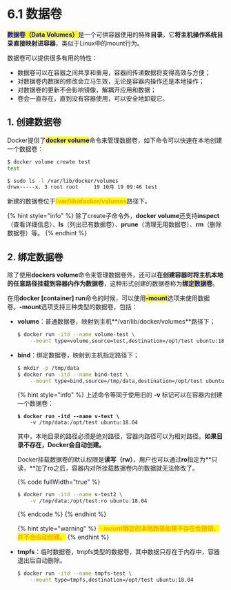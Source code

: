 # 6.1 数据卷

<mark style="color:blue;">**数据卷（Data Volumes）**</mark>是一个可供容器使用的特殊**目录**，它**将主机操作系统目录直接映射进容器**，类似于Linux中的mount行为。

数据卷可以提供很多有用的特性：

* 数据卷可以在容器之间共享和重用，容器间传递数据将变得高效与方便；
* 对数据卷内数据的修改会立马生效，无论是容器内操作还是本地操作；
* 对数据卷的更新不会影响镜像，解耦开应用和数据；
* 卷会一直存在，直到没有容器使用，可以安全地卸载它。

## 1. 创建数据卷

Docker提供了<mark style="color:blue;">**docker volume**</mark>命令来管理数据卷，如下命令可以快速在本地创建一个数据卷：

```bash
$ docker volume create test
test

$ sudo ls -l /var/lib/docker/volumes
drwx-----x. 3 root root     19 10月 19 09:46 test
```

新建的数据卷位于<mark style="color:orange;">**/var/lib/docker/volumes**</mark>路径下。

{% hint style="info" %}
除了create子命令外，**docker volume**还支持**inspect**（查看详细信息）、**ls**（列出已有数据卷）、**prune**（清理无用数据卷）、**rm**（删除数据卷）等。
{% endhint %}

## 2. 绑定数据卷

除了使用**dockers volume**命令来管理数据卷外，还可以**在创建容器时将主机本地的任意路径挂载到容器内作为数据卷**，这种形式创建的数据卷称为<mark style="color:blue;">**绑定数据卷**</mark>。

在用**docker \[container] run**命令的时候，可以使用<mark style="color:blue;">**-mount**</mark>选项来使用数据卷。**-mount**选项支持三种类型的数据卷，包括：

*   **volume**：普通数据卷，映射到主机**/var/lib/docker/volumes**路径下；

    ```bash
    $ docker run -itd --name volume-test \
        --mount type=volume,source=test,destination=/opt/test ubuntu:18.04
    ```
*   **bind**：绑定数据卷，映射到主机指定路径下；

    ```bash
    $ mkdir -p /tmp/data  
    $ docker run -itd --name bind-test \
        --mount type=bind,source=/tmp/data,destination=/opt/test ubuntu:18.04
    ```



    {% hint style="info" %}
    上述命令等同于使用旧的 **-v** 标记可以在容器内创建一个数据卷：

    <pre class="language-bash"><code class="lang-bash"><strong>$ docker run -itd --name v-test \
    </strong>    -v /tmp/data:/opt/test ubuntu:18.04
    </code></pre>

    其中，本地目录的路径必须是绝对路径，容器内路径可以为相对路径。**如果目录不存在，Docker会自动创建。**

    Docker挂载数据卷的默认权限是**读写（rw）**，用户也可以通过**ro**指定为**只读，**加了ro之后，容器内对所挂载数据卷内的数据就无法修改了。

    {% code fullWidth="true" %}
    ```bash
    $ docker run -itd --name v-test2 \
        -v /tmp/data:/opt/test:ro ubuntu:18.04
    ```
    {% endcode %}
    {% endhint %}



    {% hint style="warning" %}
    <mark style="color:orange;">**--mount绑定的本地路径如果不存在会报错，并不会自动创建。**</mark>
    {% endhint %}
*   **tmpfs**：临时数据卷，tmpfs类型的数据卷，其中数据只存在于内存中，容器退出后自动删除。

    ```bash
    $ docker run -itd --name tmpfs-test \
        --mount type=tmpfs,destination=/opt/test ubuntu:18.04
    ```
